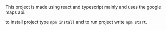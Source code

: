 This project is made using react and typescript mainly and uses the google maps api.

to install project type `npm install` and to run project write `npm start`.

